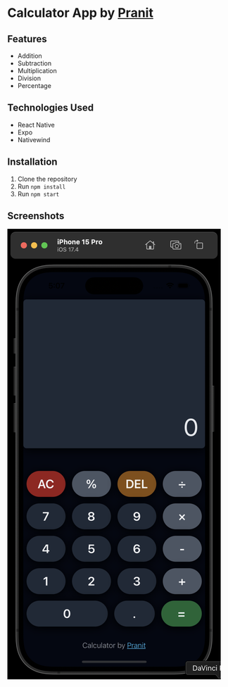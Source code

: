 # Calculator App by [Pranit](https://pranitmane.com)

## Features
- Addition  
- Subtraction  
- Multiplication  
- Division  
- Percentage  

## Technologies Used
- React Native  
- Expo  
- Nativewind  

## Installation
1. Clone the repository  
2. Run `npm install`  
3. Run `npm start`  

## Screenshots
![Screenshot 1](./assets/screenshot1.png)  
